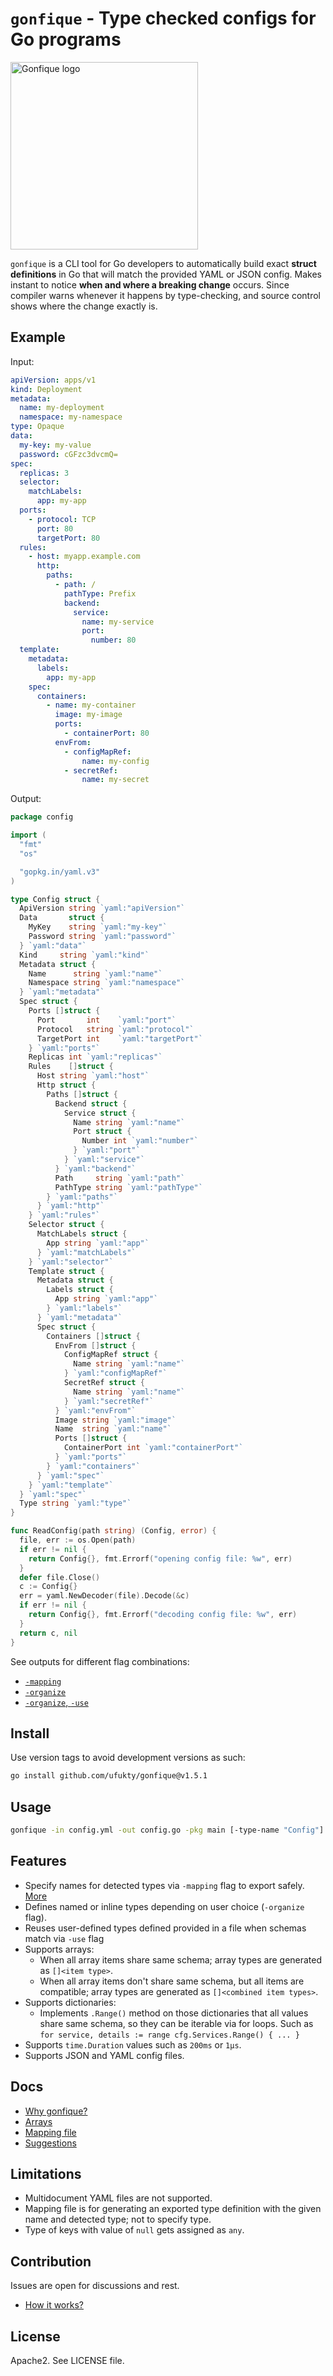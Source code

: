 # `gonfique` - Type checked configs for Go programs

<img src="assets/Gonfique.png" alt="Gonfique logo" height="300px">

`gonfique` is a CLI tool for Go developers to automatically build exact **struct definitions** in Go that will match the provided YAML or JSON config. Makes instant to notice **when and where a breaking change** occurs. Since compiler warns whenever it happens by type-checking, and source control shows where the change exactly is.

## Example

Input:

```yaml
apiVersion: apps/v1
kind: Deployment
metadata:
  name: my-deployment
  namespace: my-namespace
type: Opaque
data:
  my-key: my-value
  password: cGFzc3dvcmQ=
spec:
  replicas: 3
  selector:
    matchLabels:
      app: my-app
  ports:
    - protocol: TCP
      port: 80
      targetPort: 80
  rules:
    - host: myapp.example.com
      http:
        paths:
          - path: /
            pathType: Prefix
            backend:
              service:
                name: my-service
                port:
                  number: 80
  template:
    metadata:
      labels:
        app: my-app
    spec:
      containers:
        - name: my-container
          image: my-image
          ports:
            - containerPort: 80
          envFrom:
            - configMapRef:
                name: my-config
            - secretRef:
                name: my-secret
```

Output:

```go
package config

import (
  "fmt"
  "os"

  "gopkg.in/yaml.v3"
)

type Config struct {
  ApiVersion string `yaml:"apiVersion"`
  Data       struct {
    MyKey    string `yaml:"my-key"`
    Password string `yaml:"password"`
  } `yaml:"data"`
  Kind     string `yaml:"kind"`
  Metadata struct {
    Name      string `yaml:"name"`
    Namespace string `yaml:"namespace"`
  } `yaml:"metadata"`
  Spec struct {
    Ports []struct {
      Port       int    `yaml:"port"`
      Protocol   string `yaml:"protocol"`
      TargetPort int    `yaml:"targetPort"`
    } `yaml:"ports"`
    Replicas int `yaml:"replicas"`
    Rules    []struct {
      Host string `yaml:"host"`
      Http struct {
        Paths []struct {
          Backend struct {
            Service struct {
              Name string `yaml:"name"`
              Port struct {
                Number int `yaml:"number"`
              } `yaml:"port"`
            } `yaml:"service"`
          } `yaml:"backend"`
          Path     string `yaml:"path"`
          PathType string `yaml:"pathType"`
        } `yaml:"paths"`
      } `yaml:"http"`
    } `yaml:"rules"`
    Selector struct {
      MatchLabels struct {
        App string `yaml:"app"`
      } `yaml:"matchLabels"`
    } `yaml:"selector"`
    Template struct {
      Metadata struct {
        Labels struct {
          App string `yaml:"app"`
        } `yaml:"labels"`
      } `yaml:"metadata"`
      Spec struct {
        Containers []struct {
          EnvFrom []struct {
            ConfigMapRef struct {
              Name string `yaml:"name"`
            } `yaml:"configMapRef"`
            SecretRef struct {
              Name string `yaml:"name"`
            } `yaml:"secretRef"`
          } `yaml:"envFrom"`
          Image string `yaml:"image"`
          Name  string `yaml:"name"`
          Ports []struct {
            ContainerPort int `yaml:"containerPort"`
          } `yaml:"ports"`
        } `yaml:"containers"`
      } `yaml:"spec"`
    } `yaml:"template"`
  } `yaml:"spec"`
  Type string `yaml:"type"`
}

func ReadConfig(path string) (Config, error) {
  file, err := os.Open(path)
  if err != nil {
    return Config{}, fmt.Errorf("opening config file: %w", err)
  }
  defer file.Close()
  c := Config{}
  err = yaml.NewDecoder(file).Decode(&c)
  if err != nil {
    return Config{}, fmt.Errorf("decoding config file: %w", err)
  }
  return c, nil
}
```

See outputs for different flag combinations:

- [`-mapping`](/examples/k8s/map/output.go)
- [`-organize`](/examples/k8s/organized/output.go)
- [`-organize`, `-use`](/examples/k8s/organized-used/output.go)

## Install

Use version tags to avoid development versions as such:

```sh
go install github.com/ufukty/gonfique@v1.5.1
```

## Usage

```sh
gonfique -in config.yml -out config.go -pkg main [-type-name "Config"] [-use "use.go"] [-organize] [-mappings "mappings.yml"]
```

## Features

- Specify names for detected types via `-mapping` flag to export safely. [More](docs/mapping.md)
- Defines named or inline types depending on user choice (`-organize` flag).
- Reuses user-defined types defined provided in a file when schemas match via `-use` flag
- Supports arrays:
  - When all array items share same schema; array types are generated as `[]<item type>`.
  - When all array items don't share same schema, but all items are compatible; array types are generated as `[]<combined item types>`.
- Supports dictionaries:
  - Implements `.Range()` method on those dictionaries that all values share same schema, so they can be iterable via for loops. Such as `for service, details := range cfg.Services.Range() { ... }`
- Supports `time.Duration` values such as `200ms` or `1µs`.
- Supports JSON and YAML config files.

## Docs

- [Why gonfique?](docs/why-gonfique.md)
- [Arrays](docs/arrays.md)
- [Mapping file](docs/mapping.md)
- [Suggestions](docs/suggestions.md)

## Limitations

- Multidocument YAML files are not supported.
- Mapping file is for generating an exported type definition with the given name and detected type; not to specify type.
- Type of keys with value of `null` gets assigned as `any`.

## Contribution

Issues are open for discussions and rest.

- [How it works?](docs/how-it-works.md)

## License

Apache2. See LICENSE file.
